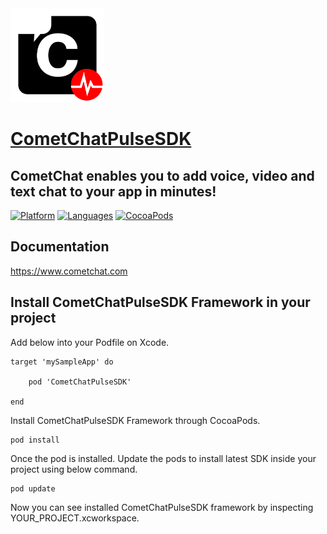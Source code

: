 <div style="width:100%">
	<div style="width:50%; display:inline-block">
		<img src="https://github.com/CometChat-Pulse/javascript-chat-sdk/blob/master/CometChat%20Pulse%20Logo.png" width="150" height="150" alt="CometChat Pulse">		
	</div>
</br>

# [CometChatPulseSDK](https://www.cometchat.com) <br> 
## CometChat enables you to add voice, video and text chat to your  app in minutes! 

[![Platform](https://img.shields.io/badge/platform-iOS-orange.svg)](https://cocoapods.org/pods/CometChatPulseSDK)
[![Languages](https://img.shields.io/badge/language-Objective--C%20%7C%20Swift-orange.svg)](https://github.com/CometChat-Pulse/ios-chat-sdk)
[![CocoaPods](https://img.shields.io/badge/pod-v0.0.4-green.svg)](https://cocoapods.org/pods/CometChatPulseSDK)

## Documentation
https://www.cometchat.com

## Install CometChatPulseSDK Framework in  your project

Add below into your Podfile on Xcode.

```
target 'mySampleApp' do
  
	pod 'CometChatPulseSDK'

end
```

Install CometChatPulseSDK Framework through CocoaPods.

```
pod install
```
Once the pod is installed. Update the pods to install latest SDK inside your project using below command. 

```
pod update
```
   
Now you can see installed CometChatPulseSDK framework by inspecting YOUR_PROJECT.xcworkspace.
